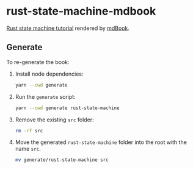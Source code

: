 # rust-state-machine-mdbook

[Rust state machine tutorial](https://github.com/shawntabrizi/rust-state-machine) rendered by [mdBook](https://github.com/rust-lang/mdBook).

## Generate

To re-generate the book:

1. Install node dependencies:

	```sh
	yarn --cwd generate
	```

2. Run the `generate` script:

	```sh
	yarn --cwd generate rust-state-machine
	```

3. Remove the existing `src` folder:

	```sh
	rm -rf src
	```

4. Move the generated `rust-state-machine` folder into the root with the name `src`.

	```sh
	mv generate/rust-state-machine src
	```
